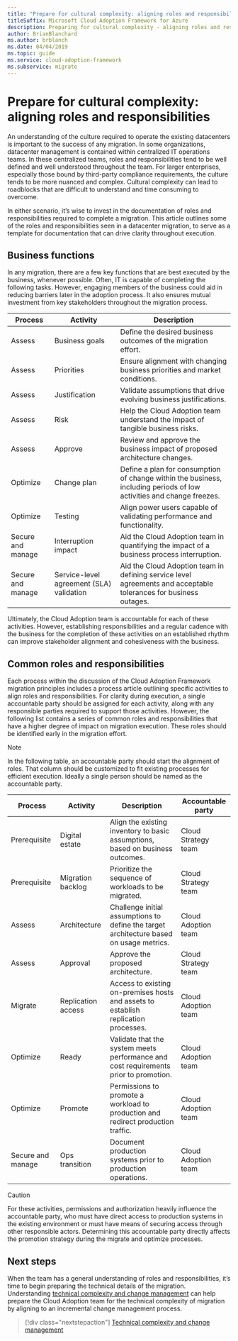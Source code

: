 ```yaml
---
title: "Prepare for cultural complexity: aligning roles and responsibilities"
titleSuffix: Microsoft Cloud Adoption Framework for Azure
description: Preparing for cultural complexity - aligning roles and responsibilities.
author: BrianBlanchard
ms.author: brblanch
ms.date: 04/04/2019
ms.topic: guide
ms.service: cloud-adoption-framework
ms.subservice: migrate
---
```


# Prepare for cultural complexity: aligning roles and responsibilities

An understanding of the culture required to operate the existing datacenters is important to the success of any migration. In some organizations, datacenter management is contained within centralized IT operations teams. In these centralized teams, roles and responsibilities tend to be well defined and well understood throughout the team. For larger enterprises, especially those bound by third-party compliance requirements, the culture tends to be more nuanced and complex. Cultural complexity can lead to roadblocks that are difficult to understand and time consuming to overcome.

In either scenario, it’s wise to invest in the documentation of roles and responsibilities required to complete a migration. This article outlines some of the roles and responsibilities seen in a datacenter migration, to serve as a template for documentation that can drive clarity throughout execution.

## Business functions

In any migration, there are a few key functions that are best executed by the business, whenever possible. Often, IT is capable of completing the following tasks. However, engaging members of the business could aid in reducing barriers later in the adoption process. It also ensures mutual investment from key stakeholders throughout the migration process.

| Process | Activity | Description |
|---------|---------|---------|
| Assess | Business goals | Define the desired business outcomes of the migration effort. |
| Assess | Priorities | Ensure alignment with changing business priorities and market conditions. |
| Assess | Justification | Validate assumptions that drive evolving business justifications. |
| Assess | Risk | Help the Cloud Adoption team understand the impact of tangible business risks. |
| Assess | Approve | Review and approve the business impact of proposed architecture changes. |
| Optimize | Change plan | Define a plan for consumption of change within the business, including periods of low activities and change freezes. |
| Optimize | Testing | Align power users capable of validating performance and functionality. |
| Secure and manage | Interruption impact | Aid the Cloud Adoption team in quantifying the impact of a business process interruption. |
| Secure and manage | Service-level agreement (SLA) validation | Aid the Cloud Adoption team in defining service level agreements and acceptable tolerances for business outages. |

Ultimately, the Cloud Adoption team is accountable for each of these activities. However, establishing responsibilities and a regular cadence with the business for the completion of these activities on an established rhythm can improve stakeholder alignment and cohesiveness with the business.

## Common roles and responsibilities

Each process within the discussion of the Cloud Adoption Framework migration principles includes a process article outlining specific activities to align roles and responsibilities. For clarity during execution, a single accountable party should be assigned for each activity, along with any responsible parties required to support those activities. However, the following list contains a series of common roles and responsibilities that have a higher degree of impact on migration execution. These roles should be identified early in the migration effort.

> [!NOTE]
> In the following table, an accountable party should start the alignment of roles. That column should be customized to fit existing processes for efficient execution. Ideally a single person should be named as the accountable party.

| Process | Activity | Description | Accountable party |
|---------|---------|---------|---------|
| Prerequisite | Digital estate | Align the existing inventory to basic assumptions, based on business outcomes. | Cloud Strategy team |
| Prerequisite | Migration backlog | Prioritize the sequence of workloads to be migrated. | Cloud Strategy team |
| Assess | Architecture | Challenge initial assumptions to define the target architecture based on usage metrics. | Cloud Adoption team |
| Assess | Approval | Approve the proposed architecture. | Cloud Strategy team |
| Migrate | Replication access | Access to existing on-premises hosts and assets to establish replication processes. | Cloud Adoption team |
| Optimize | Ready | Validate that the system meets performance and cost requirements prior to promotion. | Cloud Adoption team |
| Optimize | Promote | Permissions to promote a workload to production and redirect production traffic. | Cloud Adoption team |
| Secure and manage | Ops transition | Document production systems prior to production operations. | Cloud Adoption team |

> [!CAUTION]
> For these activities, permissions and authorization heavily influence the accountable party, who must have direct access to production systems in the existing environment or must have means of securing access through other responsible actors. Determining this accountable party directly affects the promotion strategy during the migrate and optimize processes.

## Next steps

When the team has a general understanding of roles and responsibilities, it’s time to begin preparing the technical details of the migration. Understanding [technical complexity and change management](./technical-complexity.md) can help prepare the Cloud Adoption team for the technical complexity of migration by aligning to an incremental change management process.

> [!div class="nextstepaction"]
> [Technical complexity and change management](./technical-complexity.md)

